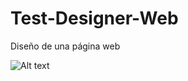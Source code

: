 # Test-Designer-Web
Diseño de una página web

![Alt text](/docs/diseño_provisional?raw=true "Diseño temporal")
